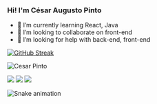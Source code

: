 ### Hi!   I'm César Augusto Pinto 


- 🌱 I’m currently learning React, Java
- 👯 I’m looking to collaborate on front-end
- 🤔 I’m looking for help with back-end, front-end

[![GitHub Streak](https://streak-stats.demolab.com?user=csrap&theme=dracula&hide_border=true)](https://git.io/streak-stats)


![Cesar Pinto](https://github-readme-stats.vercel.app/api?username=csrap&show_icons=true&theme=dracula)

<div>

 <a href="https://discord.gg/3376" target="_blank"><img src="https://img.shields.io/badge/Discord-7289DA?style=for-the-badge&logo=discord&logoColor=white" target="_blank"></a> 
  <a href = "mailto:caugusto3110@gmail.com"><img src="https://img.shields.io/badge/Gmail-D14836?style=for-the-badge&logo=gmail&logoColor=white" target="_blank"></a>
  <a href="https://www.linkedin.com/in/cesar-augusto-pinto/" target="_blank"><img src="https://img.shields.io/badge/-LinkedIn-%230077B5?style=for-the-badge&logo=linkedin&logoColor=white" target="_blank"></a>   
</div>

![Snake animation](https://github.com/csrap/csrap/blob/output/github-contribution-grid-snake.svg)

